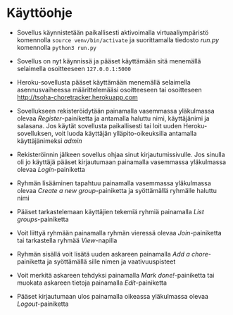 # Käyttöohje

- Sovellus käynnistetään paikallisesti aktivoimalla virtuaaliympäristö komennolla `source venv/bin/activate`
ja suorittamalla tiedosto _run.py_ komennolla `python3 run.py`

- Sovellus on nyt käynnissä ja pääset käyttämään sitä menemällä selaimella osoitteeseen `127.0.0.1:5000`

- Heroku-sovellusta pääset käyttämään menemällä selaimella asennusvaiheessa määrittelemääsi osoitteeseen tai osoitteseen http://tsoha-choretracker.herokuapp.com

- Sovellukseen rekisteröidytään painamalla vasemmassa yläkulmassa olevaa _Register_-painiketta ja antamalla haluttu nimi, käyttäjänimi ja salasana. Jos käytät sovellusta paikallisesti tai loit uuden Heroku-sovelluksen, voit luoda käyttäjän ylläpito-oikeuksilla antamalla käyttäjänimeksi _admin_

- Rekisteröinnin jälkeen sovellus ohjaa sinut kirjautumissivulle. Jos sinulla oli jo käyttäjä pääset kirjautumaan painamalla vasemmassa yläkulmassa olevaa _Login_-painiketta

- Ryhmän lisääminen tapahtuu painamalla vasemmassa yläkulmassa olevaa _Create a new group_-painiketta ja syöttämällä ryhmälle haluttu nimi

- Pääset tarkastelemaan käyttäjien tekemiä ryhmiä painamalla _List groups_-painiketta

- Voit liittyä ryhmään painamalla ryhmän vieressä olevaa _Join_-painiketta tai tarkastella ryhmää _View_-napilla

- Ryhmän sisällä voit lisätä uuden askareen painamalla _Add a chore_-painiketta ja syöttämällä sille nimen ja vaativuuspisteet

- Voit merkitä askareen tehdyksi painamalla _Mark done!_-painiketta tai muokata askareen tietoja painamalla _Edit_-painiketta

- Pääset kirjautumaan ulos painamalla oikeassa yläkulmassa olevaa _Logout_-painiketta
